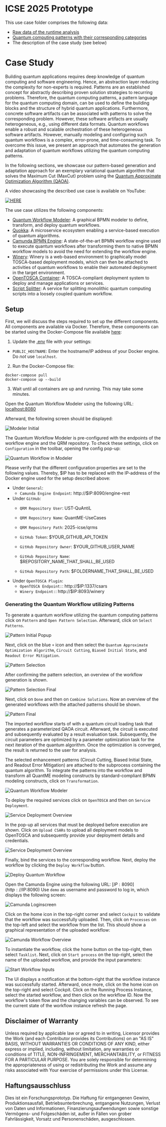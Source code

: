 # ICSE 2025 Prototype

This use case folder comprises the following data:
* [Raw data of the runtime analysis](https://github.com/UST-QuAntiL/QuantME-UseCases/tree/master/2025-icse/evaluation-data)
* [Quantum computing patterns with their corresponding categories](https://github.com/UST-QuAntiL/QuantME-UseCases/blob/master/2025-icse/PatternCategories.md)
* The description of the case study (see below)

# Case Study

Building quantum applications requires deep knowledge of quantum computing and software engineering.
Hence, an abstraction layer reducing the complexity for non-experts is required.
Patterns are an established concept for abstractly describing proven solution strategies to recurring problems.
Therefore, the quantum computing patterns, a pattern language for the quantum computing domain, can be used to define the building blocks and the structure of hybrid quantum applications.
Furthermore, concrete software artifacts can be associated with patterns to solve the corresponding problem.
However, these software artifacts are usually heterogeneous, e.g., using different data formats.
Quantum workflows enable a robust and scalable orchestration of these heterogeneous software artifacts.
However, manually modeling and configuring such quantum workflows is a complex, error-prone, and time-consuming task.
To overcome this issue, we present an approach that automates the generation and adaptation of quantum workflows utilizing the quantum computing patterns.

In the following sections, we showcase our pattern-based generation and adaptation approach for an exemplary variational quantum algorithm that solves the Maximum Cut (MaxCut) problem using the [Quantum Approximate Optimization Algorithm (QAOA)](https://arxiv.org/pdf/1411.4028.pdf).

A video showcasing the described use case is available on YouTube:

[![HERE](https://drive.google.com/file/d/1fCADQjUJbD8tyFiX_Giknkx7Tf8zTAiq/view?usp=sharing)](https://drive.google.com/file/d/1fCADQjUJbD8tyFiX_Giknkx7Tf8zTAiq/view?usp=sharing)

The use case utilizes the following components:

* [Quantum Workflow Modeler](https://github.com/PlanQK/workflow-modeler): A graphical BPMN modeler to define, transform, and deploy quantum workflows.
* [Quokka](https://github.com/UST-QuAntiL/Quokka): A microservice ecosystem enabling a service-based execution of quantum algorithms.
* [Camunda BPMN Engine](https://camunda.com/products/camunda-platform/bpmn-engine/): A state-of-the-art BPMN workflow engine used to execute quantum workflows after transforming them to native BPMN workflow models to avoid the need for extending the workflow engine.
* [Winery](https://github.com/OpenTOSCA/winery): Winery is a web-based environment to graphically model TOSCA-based deployment models, which can then be attached to activities of quantum workflows to enable their automated deployment in the target environment.
* [OpenTOSCA Container](https://github.com/OpenTOSCA/container): A TOSCA-compliant deployment system to deploy and manage applications or services.
* [Script Splitter](https://github.com/UST-QuAntiL/qc-script-splitter): A service for splitting monolithic quantum computing scripts into a loosely coupled quantum workflow.


## Setup


First, we will discuss the steps required to set up the different components.
All components are available via Docker.
Therefore, these components can be started using the Docker-Compose file available [here](./docker):

1. Update the [.env](./docker/.env) file with your settings:
* ``PUBLIC_HOSTNAME``: Enter the hostname/IP address of your Docker engine. Do *not* use ``localhost``.

2. Run the Docker-Compose file:
```
docker-compose pull
docker-compose up --build
```

3. Wait until all containers are up and running. This may take some minutes.

Open the Quantum Workflow Modeler using the following URL: [localhost:8080](http://localhost:8080)

Afterward, the following screen should be displayed:

![Modeler Initial](./docs/modeler-initial.png)

The Quantum Workflow Modeler is pre-configured with the endpoints of the workflow engine and the QRM repository.
To check these settings, click on ``Configuration`` in the toolbar, opening the config pop-up:

![Quantum Workflow in Modeler](./docs/modeler-configuration.png)

Please verify that the different configuration properties are set to the following values.
Thereby, $IP has to be replaced with the IP-address of the Docker engine used for the setup described above:

* Under ``General``:
    * ``Camunda Engine Endpoint``: http://$IP:8090/engine-rest
* Under ``GitHub``:
    * ``QRM Repository User``: UST-QuAntiL
    * ``QRM Repository Name``: QuantME-UseCases
    * ``QRM Repository Path``: 2025-icse/qrms

    * ``GitHub Token``: $YOUR_GITHUB_API_TOKEN
    * ``GitHub Repository Owner``: $YOUR_GITHUB_USER_NAME
    * ``GitHub Repository Name``: $REPOSITORY_NAME_THAT_SHALL_BE_USED
    * ``GitHub Repository Path``: $FOLDERNAME_THAT_SHALL_BE_USED
* Under ``OpenTOSCA Plugin``:
    * ``OpenTOSCA Endpoint:``: http://$IP:1337/csars
    * ``Winery Endpoint:``: http://$IP:8093/winery


### Generating the Quantum Workflow utilizing Patterns

To generate a quantum workflow utilizing the quantum computing patterns click on ``Pattern`` and ``Open Pattern Selection``. 
Afterward, click on ``Select Patterns``.

![Pattern Initial Popup](./docs/modeler-patterns-startup.png)

Next, click on the blue ``+`` icon and then select the ``Quantum Approximate Optimization Algorithm``, ``Circuit Cutting``, ``Biased Initial State``, and ``Readout Error Mitigation``.

![Pattern Selection](./docs/modeler-patterns-selection.png)

After confirming the pattern selection, an overview of the workflow generation is shown. 

![Pattern Selection Final](./docs/modeler-patterns-selection-final.png)

Next, click on ``Done`` and then on ``Combine Solutions``. Now an overview of the generated workflows with the attached patterns should be shown.

![Pattern Final](./docs/modeler-generatedWF.png)

The imported workflow starts of with a quantum circuit loading task that generates a parameterized QAOA circuit.
Afterward, the circuit is executed and subsequently evaluated by a result evaluation task.
Subsequently, the circuit parameters are optimized by a parameter optimization task for the next iteration of the quantum algorithm.
Once the optimization is converged, the result is returned to the user for analysis.

The selected enhancement patterns (Circuit Cutting, Biased Initial State, and Readout Error Mitigation) are attached to the subprocess containing the quantum algorithm.
To integrate the patterns into the workflow and transform all QuantME modeling constructs by standard-compliant BPMN modeling constructs, click on ``Transformation``.

![Quantum Workflow Modeler](./docs/modeler-workflow-transformation.png)

To deploy the required services click on ``OpenTOSCA`` and then on ``Service Deployment``.

![Service Deployment Overview](./docs/modeler-service-deployment-overview.png)

In the pop-up all services that must be deployed before execution are shown. Click on ``Upload CSARs`` to upload all deployment models to OpenTOSCA and subsequently provide your deployment details and credentials.

![Service Deployment Overview](./docs/modeler-service-deployment-input.png)

Finally, bind the services to the corresponding workflow.
Next, deploy the workflow by clicking the ``Deploy Workflow`` button.

![Deploy Quantum Workflow](./docs/modeler-deploy-workflow.png)

Open the Camunda Engine using the following URL: [$IP:8090](http://$IP:8090)
Use ``demo`` as username and password to log in, which displays the following screen:

![Camunda Loginscreen](docs/workflow-engine-login.png)

Click on the home icon in the top-right corner and select ``Cockpit`` to validate that the workflow was successfully uploaded.
Then, click on ``Processes`` on the top-left and select the workflow from the list.
This should show a graphical representation of the uploaded workflow:

![Camunda Workflow Overview](./docs/camunda-wfoverview.png)

To instantiate the workflow, click the home button on the top-right, then select ``Tasklist``.
Next, click on ``Start process`` on the top-right, select the name of the uploaded workflow, and provide the input parameters:

![Start Workflow Inputs](docs/start-workflow-inputs.png)

The UI displays a notification at the bottom-right that the workflow instance was successfully started.
Afterward, once more, click on the home icon on the top-right and select Cockpit.
Click on the Running Process Instance, select the started workflow, and then click on the workflow ID.
Now the workflow's token flow and the changing variables can be observed. To see the current state of the workflow instance refresh the page.

## Disclaimer of Warranty
Unless required by applicable law or agreed to in writing, Licensor provides the Work (and each Contributor provides its Contributions) on an "AS IS" BASIS, WITHOUT WARRANTIES OR CONDITIONS OF ANY KIND, either express or implied, including, without limitation, any warranties or conditions of TITLE, NON-INFRINGEMENT, MERCHANTABILITY, or FITNESS FOR A PARTICULAR PURPOSE. You are solely responsible for determining the appropriateness of using or redistributing the Work and assume any risks associated with Your exercise of permissions under this License.

## Haftungsausschluss
Dies ist ein Forschungsprototyp. Die Haftung für entgangenen Gewinn, Produktionsausfall, Betriebsunterbrechung, entgangene Nutzungen, Verlust von Daten und Informationen, Finanzierungsaufwendungen sowie sonstige Vermögens- und Folgeschäden ist, außer in Fällen von grober Fahrlässigkeit, Vorsatz und Personenschäden, ausgeschlossen.

